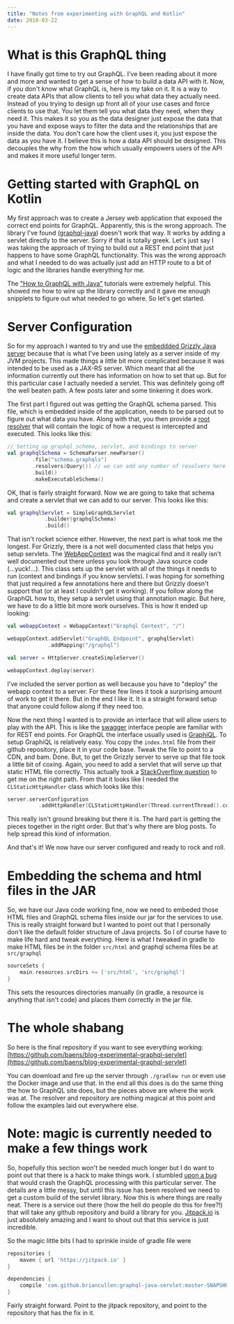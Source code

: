 ```yaml
---
title: "Notes from experimenting with GraphQL and Kotlin"
date: 2018-03-22
---
```


# What is this GraphQL thing

I have finally got time to try out GraphQL. I've been reading about it more and more and wanted to get a sense of how to build a data API with it. Now, if you don't know what GraphQL is, here is my take on it. It is a way to create data APIs that allow clients to tell you what data they actually need. Instead of you trying to design up front all of your use cases and force clients to use that. You let them tell you what data they need, when they need it. This makes it so you as the data designer just expose the data that you have and expose ways to filter the data and the relationships that are inside the data. You don't care how the client uses it, you just expose the data as you have it. I believe this is how a data API should be designed. This decouples the why from the how which usually empowers users of the API and makes it more useful longer term.

# Getting started with GraphQL on Kotlin

My first approach was to create a Jersey web application that exposed the correct end points for GraphQL. Apparently, this is the wrong approach. The library I've found ([graphql-java](https://github.com/graphql-java/graphql-java)) doesn't work that way. It works by adding a servlet directly to the server. Sorry if that is totally greek. Let's just say I was taking the approach of trying to build out a REST end point that just happens to have some GraphQL functionality. This was the wrong approach and what I needed to do was actually just add an HTTP route to a bit of logic and the libraries handle everything for me.

The ["How to GraphQL with Java"](https://www.howtographql.com/graphql-java/0-introduction/) tutorials were extremely helpful. This showed me how to wire up the library correctly and it gave me enough snipplets to figure out what needed to go where. So let's get started.

# Server Configuration

So for my approach I wanted to try and use the [embeddded Grizzly Java server](https://javaee.github.io/grizzly/) because that is what I've been using lately as a server inside of my JVM projects. This made things a little bit more complicated because it was intended to be used as a JAX-RS server. Which meant that all the information currently out there has information on how to set that up. But for this particular case I actually needed a servlet. This was definitely going off the well beaten path. A few posts later and some tinkering it does work. 

The first part I figured out was getting the GraphQL schema parsed. This file, which is embedded inside of the application, needs to be parsed out to figure out what data you have. Along with that, you then provide a [root resolver](https://github.com/graphql-java/graphql-java-tools#root-resolvers) that will contain the logic of how a request is intercepted and executed. This looks like this:

```kotlin
// Setting up graphql schema, servlet, and bindings to server
val graphqlSchema = SchemaParser.newParser()
        .file("schema.graphqls")
        .resolvers(Query()) // we can add any number of resolvers here
        .build()
        .makeExecutableSchema()
```

OK, that is fairly straight forward. Now we are going to take that schema and create a servlet that we can add to our server. This looks like this:

```kotlin
val graphqlServlet = SimpleGraphQLServlet
            .builder(graphqlSchema)
            .build()
```

That isn't rocket science either. However, the next part is what took me the longest. For Grizzly, there is a not well documented class that helps you setup servlets. The [WebAppContext](http://atetric.com/atetric/javadoc/org.glassfish.grizzly/grizzly-http-servlet-server/2.4.3/org/glassfish/grizzly/servlet/WebappContext.html) was the magical find and it really isn't well documented out there unless you look through Java source code (...yuck!...). This class sets up the servlet with all of the things it needs to run (context and bindings if you know servlets). I was hoping for something that just required a few annotations here and there but Grizzly doesn't support that (or at least I couldn't get it working). If you follow along the GraphQL how to, they setup a servlet using that annotation magic. But here, we have to do a little bit more work ourselves. This is how it ended up looking:

```kotlin
val webappContext = WebappContext("Graphql Context", "/")

webappContext.addServlet("GraphQL Endpoint", graphqlServlet)
             .addMapping("/graphql")

val server = HttpServer.createSimpleServer()

webappContext.deploy(server)
```

I've included the server portion as well because you have to "deploy" the webapp context to a server. For these few lines it took a surprising amount of work to get it there. But in the end I like it. It is a straight forward setup that anyone could follow along if they need too.

Now the next thing I wanted is to provide an interface that will allow users to play with the API. This is like the [swagger](https://swagger.io) interface people are familiar with for REST end points. For GraphQL the interface usually used is [GraphiQL](https://github.com/graphql/graphiql). To setup GraphiQL is relatively easy. You copy the `index.html` file from their github repository, place it in your code base. Tweak the file to point to a CDN, and bam. Done.  But, to get the Grizzly server to serve up that file took a little bit of coxing. Again, you need to add a servlet that will serve up that static HTML file correctly. This actually took a [StackOverflow question](https://stackoverflow.com/questions/20924739/grizzly-server-with-static-content-and-rest-resource) to get me on the right path. From that it looks like I needed the `CLStaticHttpHandler` class which looks like this:

```kotlin
server.serverConfiguration
          .addHttpHandler(CLStaticHttpHandler(Thread.currentThread().contextClassLoader), "/")
```

This really isn't ground breaking but there it is. The hard part is getting the pieces together in the right order. But that's why there are blog posts. To help spread this kind of information.

And that's it! We now have our server configured and ready to rock and roll.

# Embedding the schema and html files in the JAR

So, we have our Java code working fine, now we need to embeded those HTML files and GraphQL schema files inside our jar for the services to use. This is really straight forward but I wanted to point out that I personally don't like the default folder structure of Java projects. So I of course have to make life hard and tweak everything. Here is what I tweaked in gradle to make HTML files be in the folder `src/html` and graphql schema files be at `src/graphql`

```gradle
sourceSets {
    main.resources.srcDirs += ['src/html', 'src/graphql']
}
```

This sets the resources directories manually (in gradle, a resource is anything that isn't code) and places them correctly in the jar file.

# The whole shabang

So here is the final repository if you want to see everything working: [https://github.com/baens/blog-experimental-graphql-servlet](https://github.com/baens/blog-experimental-graphql-servlet)

You can download and fire up the server through `./gradlew run` or even use the Docker image and use that. In the end all this does is do the same thing the how to GraphQL site does, but the pieces above are where the work was at. The resolver and repository are nothing magical at this point and follow the examples laid out everywhere else.

# Note: magic is currently needed to make a few things work

So, hopefully this section won't be needed much longer but I do want to point out that there is a hack to make things work. I stumbled [upon a bug](https://github.com/graphql-java/graphql-java-servlet/issues/61) that would crash the GraphQL processing with this particular server. The details are a little messy, but until this issue has been resolved we need to get a custom build of the servlet library. Now this is where things are really neat. There is a service out there (how the hell do people do this for free?!) that will take any github repository and build a library for you. [Jitpack.io](https://jitpack.io/) is just absolutely amazing and I want to shout out that this service is just incredible. 

So the magic little bits I had to sprinkle inside of gradle file were

```gradle
repositories {
    maven { url 'https://jitpack.io' }
}

dependencies {
    compile 'com.github.briancullen:graphql-java-servlet:master-SNAPSHOT'
}    
```

Fairly straight forward. Point to the jitpack repository, and point to the repository that has the fix in it. 
